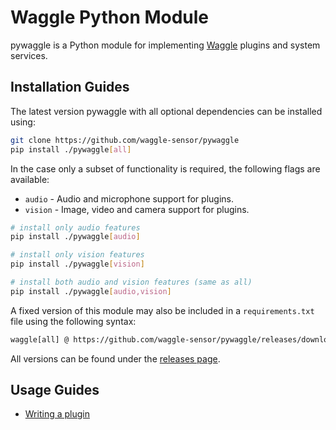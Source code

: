 # Waggle Python Module

pywaggle is a Python module for implementing [Waggle](https://github.com/waggle-sensor/waggle) plugins and system services.

## Installation Guides

The latest version pywaggle with all optional dependencies can be installed using:

```sh
git clone https://github.com/waggle-sensor/pywaggle
pip install ./pywaggle[all]
```

In the case only a subset of functionality is required, the following flags are available:

* `audio` - Audio and microphone support for plugins.
* `vision` - Image, video and camera support for plugins.

```sh
# install only audio features
pip install ./pywaggle[audio]

# install only vision features
pip install ./pywaggle[vision]

# install both audio and vision features (same as all)
pip install ./pywaggle[audio,vision]
```

A fixed version of this module may also be included in a `requirements.txt` file using the following syntax:

```txt
waggle[all] @ https://github.com/waggle-sensor/pywaggle/releases/download/0.46.0/waggle-0.46.0-py3-none-any.whl
```

All versions can be found under the [releases page](https://github.com/waggle-sensor/pywaggle/releases).

## Usage Guides

* [Writing a plugin](./docs/writing-a-plugin.md)
